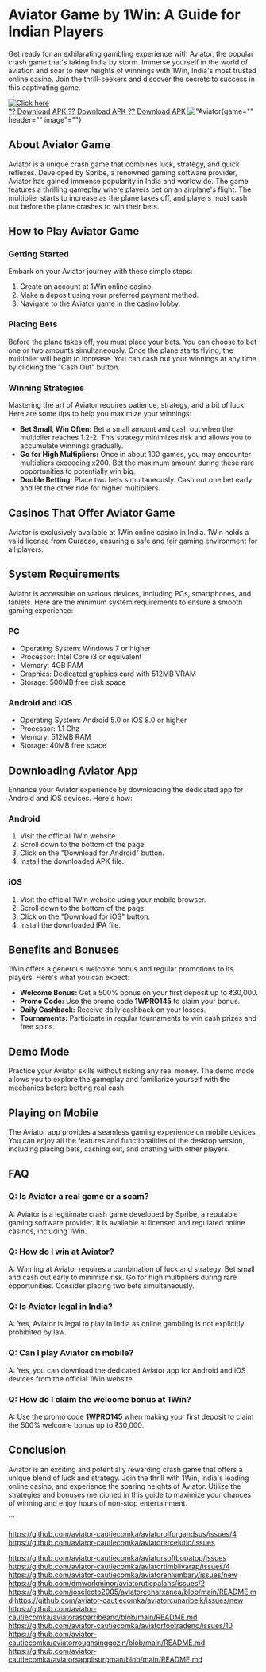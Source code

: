 

# Aviator Game by 1Win: A Guide for Indian Players

Get ready for an exhilarating gambling experience with Aviator, the
popular crash game that\'s taking India by storm. Immerse yourself in
the world of aviation and soar to new heights of winnings with 1Win,
India\'s most trusted online casino. Join the thrill-seekers and
discover the secrets to success in this captivating game.

[![Click
here](https://readscoops.com/wp-content/uploads/2023/03/Readscoop-aviator-1-1.jpg)](https://traff.sbs/deff)\
[?? Download APK ?? Download APK ?? Download
APK](https://traff.sbs/deff)
!["Aviator](\%22images/aviator-header.webp\%22){game="" header=""
image"=""}




## About Aviator Game

Aviator is a unique crash game that combines luck, strategy, and quick
reflexes. Developed by Spribe, a renowned gaming software provider,
Aviator has gained immense popularity in India and worldwide. The game
features a thrilling gameplay where players bet on an airplane\'s
flight. The multiplier starts to increase as the plane takes off, and
players must cash out before the plane crashes to win their bets.

## How to Play Aviator Game

### Getting Started

Embark on your Aviator journey with these simple steps:

1.  Create an account at 1Win online casino.
2.  Make a deposit using your preferred payment method.
3.  Navigate to the Aviator game in the casino lobby.

### Placing Bets

Before the plane takes off, you must place your bets. You can choose to
bet one or two amounts simultaneously. Once the plane starts flying, the
multiplier will begin to increase. You can cash out your winnings at any
time by clicking the "Cash Out" button.

### Winning Strategies

Mastering the art of Aviator requires patience, strategy, and a bit of
luck. Here are some tips to help you maximize your winnings:

-   **Bet Small, Win Often:** Bet a small amount and cash out when the
    multiplier reaches 1.2-2. This strategy minimizes risk and allows
    you to accumulate winnings gradually.
-   **Go for High Multipliers:** Once in about 100 games, you may
    encounter multipliers exceeding x200. Bet the maximum amount during
    these rare opportunities to potentially win big.
-   **Double Betting:** Place two bets simultaneously. Cash out one bet
    early and let the other ride for higher multipliers.

## Casinos That Offer Aviator Game

Aviator is exclusively available at 1Win online casino in India. 1Win
holds a valid license from Curacao, ensuring a safe and fair gaming
environment for all players.

## System Requirements

Aviator is accessible on various devices, including PCs, smartphones,
and tablets. Here are the minimum system requirements to ensure a smooth
gaming experience:

### PC

-   Operating System: Windows 7 or higher
-   Processor: Intel Core i3 or equivalent
-   Memory: 4GB RAM
-   Graphics: Dedicated graphics card with 512MB VRAM
-   Storage: 500MB free disk space

### Android and iOS

-   Operating System: Android 5.0 or iOS 8.0 or higher
-   Processor: 1.1 Ghz
-   Memory: 512MB RAM
-   Storage: 40MB free space

## Downloading Aviator App

Enhance your Aviator experience by downloading the dedicated app for
Android and iOS devices. Here\'s how:

### Android

1.  Visit the official 1Win website.
2.  Scroll down to the bottom of the page.
3.  Click on the "Download for Android" button.
4.  Install the downloaded APK file.

### iOS

1.  Visit the official 1Win website using your mobile browser.
2.  Scroll down to the bottom of the page.
3.  Click on the "Download for iOS" button.
4.  Install the downloaded IPA file.

## Benefits and Bonuses

1Win offers a generous welcome bonus and regular promotions to its
players. Here\'s what you can expect:

-   **Welcome Bonus:** Get a 500% bonus on your first deposit up to
    ₹30,000.
-   **Promo Code:** Use the promo code **1WPRO145** to claim your bonus.
-   **Daily Cashback:** Receive daily cashback on your losses.
-   **Tournaments:** Participate in regular tournaments to win cash
    prizes and free spins.

## Demo Mode

Practice your Aviator skills without risking any real money. The demo
mode allows you to explore the gameplay and familiarize yourself with
the mechanics before betting real cash.

## Playing on Mobile

The Aviator app provides a seamless gaming experience on mobile devices.
You can enjoy all the features and functionalities of the desktop
version, including placing bets, cashing out, and chatting with other
players.

## FAQ

### Q: Is Aviator a real game or a scam?

A: Aviator is a legitimate crash game developed by Spribe, a reputable
gaming software provider. It is available at licensed and regulated
online casinos, including 1Win.

### Q: How do I win at Aviator?

A: Winning at Aviator requires a combination of luck and strategy. Bet
small and cash out early to minimize risk. Go for high multipliers
during rare opportunities. Consider placing two bets simultaneously.

### Q: Is Aviator legal in India?

A: Yes, Aviator is legal to play in India as online gambling is not
explicitly prohibited by law.

### Q: Can I play Aviator on mobile?

A: Yes, you can download the dedicated Aviator app for Android and iOS
devices from the official 1Win website.

### Q: How do I claim the welcome bonus at 1Win?

A: Use the promo code **1WPRO145** when making your first deposit to
claim the 500% welcome bonus up to ₹30,000.

## Conclusion

Aviator is an exciting and potentially rewarding crash game that offers
a unique blend of luck and strategy. Join the thrill with 1Win, India\'s
leading online casino, and experience the soaring heights of Aviator.
Utilize the strategies and bonuses mentioned in this guide to maximize
your chances of winning and enjoy hours of non-stop entertainment.

\`\`\`


https://github.com/aviator-cautiecomka/aviatorolfurgandsus/issues/4
https://github.com/aviator-cautiecomka/aviatorercelutic/issues


https://github.com/aviator-cautiecomka/aviatorsoftbopatop/issues
https://github.com/aviator-cautiecomka/aviatortimblivarap/issues/4
https://github.com/aviator-cautiecomka/aviatorenlumbary/issues/new
https://github.com/dmworkminor/aviatoruticpalans/issues/2
https://github.com/joseleoto2005/aviatorceharxanea/blob/main/README.md
https://github.com/aviator-cautiecomka/aviatorcunaribelk/issues/new
https://github.com/aviator-cautiecomka/aviatorasparribeanc/blob/main/README.md
https://github.com/aviator-cautiecomka/aviatorfootradeno/issues/10
https://github.com/aviator-cautiecomka/aviatorroughsinggozin/blob/main/README.md
https://github.com/aviator-cautiecomka/aviatorsapplisurpman/blob/main/README.md
